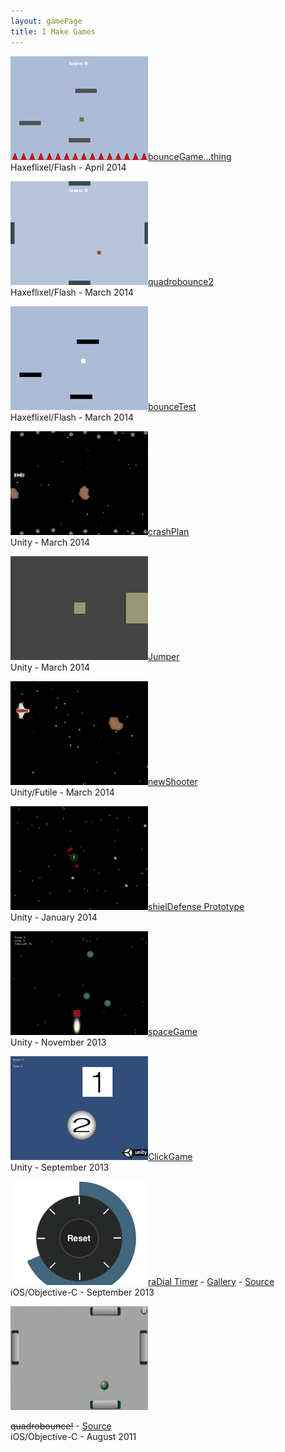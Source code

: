 ```yaml
---
layout: gamePage
title: I Make Games
---
```

<!--
<div class="new-entry">
<p><a href="/games/spaceSpudsHF"><img class="fl" src="/images/spaceSpudsHF.png" />spaceSpudsHF</a> <br />
<span class="info">HaxeFlixel/Flash - June 2014</span> </p>
</div>
-->

<!--
<div class="new-entry">
<p><a href="/games/spaceSpuds"><img class="fl" src="/images/spaceSpuds.png" />spaceSpuds</a> <br />
<span class="info">Unity - June 2014</span> </p>
</div>
-->

<div class="new-entry">
<p><a href="/games/bouncegame"><img class="fl" src="/images/bounceGame.png" />bounceGame...thing</a> <br />
<span class="info">Haxeflixel/Flash - April 2014</span> </p>
</div>

<div class="new-entry">
<p><a href="/games/quadrobounce2"><img class="fl" src="/images/quadrobounce2.png" />quadrobounce2</a> <br />
<span class="info">Haxeflixel/Flash - March 2014</span> </p>
</div>

<div class="new-entry">
<p><a href="/games/bouncetest"><img class="fl" src="/images/bounceTest.png" />bounceTest</a> <br />
<span class="info">Haxeflixel/Flash - March 2014</span> </p>
</div>

<div class="new-entry">
<p><a href="/games/crashPlan"><img class="fl" src="/images/crashPlan.png" />crashPlan</a> <br />
<span class="info">Unity - March 2014</span> </p>
</div>

<div class="new-entry">
<p><a href="/games/jumper"><img class="fl" src="/images/jumper.png" />Jumper</a> <br />
<span class="info">Unity - March 2014</span> </p>
</div>

<div class="new-entry">
<p><a href="/games/newShooter"><img class="fl" src="/images/newShooter.png" />newShooter</a> <br />
<span class="info">Unity/Futile - March 2014</span> </p>
</div>

<div class="new-entry">
<p><a href="/games/shielDefense"><img class="fl" src="/images/shielDefense.png" />shielDefense Prototype</a> <br />
<span class="info">Unity - January 2014</span> </p>
</div>

<div class="new-entry">
<p><a href="/games/spaceGame"><img class="fl" src="/images/spaceGame.png" />spaceGame</a> <br />
<span class="info">Unity - November 2013</span> </p>
</div>

<div class="new-entry">
<p><a href="/games/clickGame"><img class="fl" src="/images/clickGame.png" />ClickGame</a> <br />
<span class="info">Unity - September 2013</span> </p>
</div>

<div class="new-entry">
<p><a href="http://appstore.com/radialtimer"><img class="fl" src="/images/radialTimer.png" />raDial Timer</a> - <a title="raDial Timer Gallery" href="http://imgur.com/a/TQLYx" target="_blank">Gallery</a> - <a href="https://github.com/jonathanhirz/raDialTimer">Source</a><br />
<span class="info">iOS/Objective-C - September 2013</span> <br />
</div>

<div class="new-entry">
<img class="fl" src="/images/quadrobounce_ingame.png" />
<p><s>quadrobounce!</s> - <a href="https://github.com/jonathanhirz/quadrobounce">Source</a><br />
<span class="info">iOS/Objective-C - August 2011</span> </p>
</div>